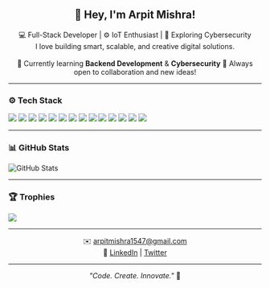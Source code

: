 <h2 align="center">👋 Hey, I'm Arpit Mishra!</h2>

<p align="center">
  💻 Full-Stack Developer | ⚙️ IoT Enthusiast | 🔐 Exploring Cybersecurity  
  <br />
  I love building smart, scalable, and creative digital solutions.  
  <br /><br />
  🌱 Currently learning <b>Backend Development</b> & <b>Cybersecurity</b>  
  🚀 Always open to collaboration and new ideas!
</p>

---

### ⚙️ Tech Stack
<p align="left">
  <img src="https://img.shields.io/badge/HTML5-%23E34F26?style=for-the-badge&logo=html5&logoColor=white" />
  <img src="https://img.shields.io/badge/CSS3-%231572B6?style=for-the-badge&logo=css3&logoColor=white" />
  <img src="https://img.shields.io/badge/JavaScript-%23F7DF1E?style=for-the-badge&logo=javascript&logoColor=black" />
  <img src="https://img.shields.io/badge/React-%2361DAFB?style=for-the-badge&logo=react&logoColor=black" />
  <img src="https://img.shields.io/badge/Node.js-%23339933?style=for-the-badge&logo=node.js&logoColor=white" />
  <img src="https://img.shields.io/badge/Express.js-%23000000?style=for-the-badge&logo=express&logoColor=white" />
  <img src="https://img.shields.io/badge/MongoDB-%2347A248?style=for-the-badge&logo=mongodb&logoColor=white" />
  <img src="https://img.shields.io/badge/TailwindCSS-%2306B6D4?style=for-the-badge&logo=tailwindcss&logoColor=white" />
  <img src="https://img.shields.io/badge/Postman-%23FF6C37?style=for-the-badge&logo=postman&logoColor=white" />
  <img src="https://img.shields.io/badge/IoT-%23008C45?style=for-the-badge&logo=arduino&logoColor=white" />
  <img src="https://img.shields.io/badge/ESP32-%23005A9C?style=for-the-badge&logo=espressif&logoColor=white" />
  <img src="https://img.shields.io/badge/WordPress-%2321759B?style=for-the-badge&logo=wordpress&logoColor=white" />
  <img src="https://img.shields.io/badge/Fusion%20360-%23F24E1E?style=for-the-badge&logo=autodesk&logoColor=white" />
  <img src="https://img.shields.io/badge/Vercel-%23000000?style=for-the-badge&logo=vercel&logoColor=white" />
</p>

---

### 📊 GitHub Stats
<p align="left">
  <img src="https://github-readme-stats.vercel.app/api?username=arpitmishra1547&show_icons=true&theme=tokyonight" alt="GitHub Stats" />
</p>

---

### 🏆 Trophies
<p align="left">
  <img src="https://github-profile-trophies.vercel.app/?username=arpitmishra1547&theme=darkhub&margin-w=15&margin-h=15" />
</p>

---

<p align="center">
  ✉️ <a href="mailto:arpitmishra1547@gmail.com">arpitmishra1547@gmail.com</a>  
  <br/>
  🔗 <a href="https://www.linkedin.com/in/arpitmishraz/">LinkedIn</a> | <a href="https://twitter.com/your-twitter">Twitter</a>
</p>

---

<p align="center">
  <i>"Code. Create. Innovate."</i> 🚀
</p>
